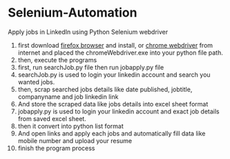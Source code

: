 # Selenium-Automation
Apply jobs in LinkedIn using Python Selenium webdriver

1. first download [firefox browser](https://www.mozilla.org/pt-BR/firefox/new/) and install, or [chrome webdriver](https://chromedriver.chromium.org/downloads) from internet and placed the chromeWebdriver.exe into your python file path.
2. then, execute the programs
3. first, run searchJob.py file then run jobapply.py file
4. searchJob.py is used to login your linkedin account and search you wanted jobs. 
5. then, scrap searched jobs details like date published, jobtitle, companyname and job linkedin link
6. And store the scraped data like jobs details into excel sheet format
7. jobapply.py is used to login your linkedin account and exact job details from saved excel sheet.
8. then it convert into python list format
9. And open links and apply each jobs and automatically fill data like mobile number and upload your resume
10. finish the program process
